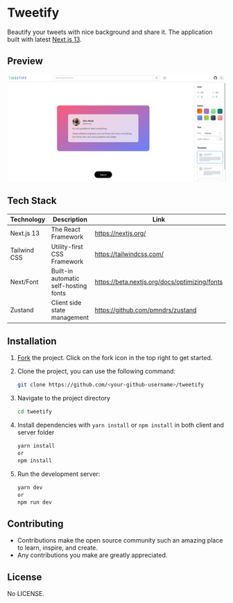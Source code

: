 # Tweetify

Beautify your tweets with nice background and share it. The application built with latest [Next.js 13](https://nextjs.org/).

## Preview

![image](https://github.com/vigneshshiv/tweetify/blob/main/public/images/preview.png)

## Tech Stack

| Technology | Description | Link |
|------------|------------------------|-------------|
| Next.js 13 | The React Framework | https://nextjs.org/ |
| Tailwind CSS | Utility-first CSS Framework | https://tailwindcss.com/ |
| Next/Font | Built-in automatic self-hosting fonts | https://beta.nextjs.org/docs/optimizing/fonts |
| Zustand | Client side state management | https://github.com/pmndrs/zustand |

## Installation

1. [Fork](https://github.com/vigneshshiv/tweetify/fork) the project. Click on the fork icon in the top right to get started.

2. Clone the project, you can use the following command:

   ```bash
   git clone https://github.com/<your-github-username>/tweetify
   ```

3. Navigate to the project directory

   ```bash
   cd tweetify
   ```

4. Install dependencies with `yarn install` or `npm install` in both client and server folder

   ```bash
   yarn install
   or
   npm install
   ```

5. Run the development server:

   ```bash
   yarn dev
   or
   npm run dev
   ```

## Contributing

- Contributions make the open source community such an amazing place to learn, inspire, and create.
- Any contributions you make are greatly appreciated.

## License

No LICENSE.